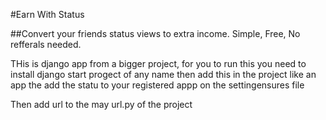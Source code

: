 #Earn With Status

##Convert your friends status views to extra income. Simple, Free, No refferals needed.

THis is django app from a bigger project, 
for you to run this you need to install django start progect of any name then add this in the project like an app the add the statu to your registered appp on the settingensures file

Then   add url to the may url.py of the project







